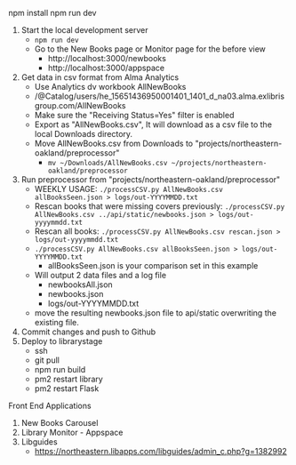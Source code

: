 npm install
npm run dev

1. Start the local development server
   - `npm run dev`
   - Go to the New Books page or Monitor page for the before view
     - http://localhost:3000/newbooks
     - http://localhost:3000/appspace
2. Get data in csv format from Alma Analytics
   - Use Analytics dv workbook AllNewBooks
   - /@Catalog/users/he_15651436950001401_1401_d_na03.alma.exlibrisgroup.com/AllNewBooks
   - Make sure the "Receiving Status=Yes" filter is enabled
   - Export as "AllNewBooks.csv", It will download as a csv file to the local Downloads directory.
   - Move AllNewBooks.csv from Downloads to "projects/northeastern-oakland/preprocessor"
     - `mv ~/Downloads/AllNewBooks.csv ~/projects/northeastern-oakland/preprocessor`
3. Run preprocessor from "projects/northeastern-oakland/preprocessor"
   - WEEKLY USAGE: `./processCSV.py AllNewBooks.csv allBooksSeen.json > logs/out-YYYYMMDD.txt `
   - Rescan books that were missing covers previously: `./processCSV.py AllNewBooks.csv ../api/static/newbooks.json > logs/out-yyyymmdd.txt`
   - Rescan all books: `./processCSV.py AllNewBooks.csv rescan.json > logs/out-yyyymmdd.txt`
   - `./processCSV.py AllNewBooks.csv allBooksSeen.json > logs/out-YYYYMMDD.txt `
     - allBooksSeen.json is your comparison set in this example
   - Will output 2 data files and a log file
     - newbooksAll.json
     - newbooks.json
     - logs/out-YYYYMMDD.txt
   - move the resulting newbooks.json file to api/static overwriting the existing file.
4. Commit changes and push to Github
5. Deploy to librarystage
   - ssh 
   - git pull
   - npm run build
   - pm2 restart library
   - pm2 restart Flask

Front End Applications

1. New Books Carousel
2. Library Monitor - Appspace
3. Libguides
   - https://northeastern.libapps.com/libguides/admin_c.php?g=1382992